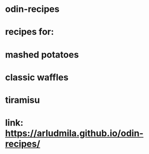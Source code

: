 # odin-recipes
# recipes for:
# mashed potatoes
# classic waffles
# tiramisu
# link: https://arludmila.github.io/odin-recipes/